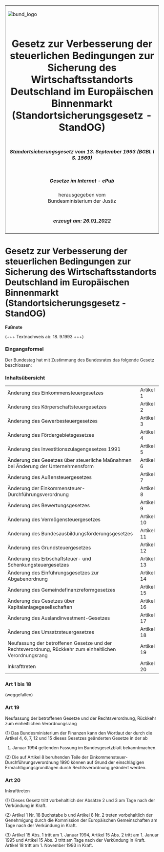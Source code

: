 <span id="DECKBLATT.html"></span>

<table border="0" frame="border" width="100%">

<tr valign="top">

<td align="left">

![bund\_logo](BfJ_2021_Web_de_de.gif)

</td>

<td align="right">

 

</td>

</tr>

<tr align="center" valign="middle">

<td colspan="2">

# Gesetz zur Verbesserung der steuerlichen Bedingungen zur Sicherung des Wirtschaftsstandorts Deutschland im Europäischen Binnenmarkt (Standortsicherungsgesetz - StandOG)

</td>

</tr>

<tr align="center" valign="middle">

<td colspan="2">

##### Standortsicherungsgesetz vom 13. September 1993 (BGBl. I S. 1569)

</td>

</tr>

<tr align="center" valign="middle">

<td colspan="2">

  
  

##### Gesetze im Internet - ePub  
  
herausgegeben vom  
Bundesministerium der Justiz

</td>

</tr>

<tr align="center" valign="bottom">

<td colspan="2">

  
  

##### erzeugt am: 26.01.2022

</td>

</tr>

</table>

<span id="BJNR156900993.html"></span>

# Gesetz zur Verbesserung der steuerlichen Bedingungen zur Sicherung des Wirtschaftsstandorts Deutschland im Europäischen Binnenmarkt (Standortsicherungsgesetz - StandOG)

<div>

  
**Fußnote**

<div class="jnhtml">

<div>

<div class="jurAbsatz">

(+++ Textnachweis ab: 18. 9.1993 +++)

</div>

</div>

</div>

</div>

<span id="BJNR156900993BJNE000100314.html"></span>

### Eingangsformel  

<div>

<div class="jnhtml">

<div>

<div class="jurAbsatz">

Der Bundestag hat mit Zustimmung des Bundesrates das folgende Gesetz
beschlossen:

</div>

</div>

</div>

</div>

<span id="BJNR156900993BJNE000200314.html"></span>

### Inhaltsübersicht  

<div>

<div class="jnhtml">

<div>

<div class="jurAbsatz">

|                                                                                                         |            |
| :------------------------------------------------------------------------------------------------------ | :--------- |
| Änderung des Einkommensteuergesetzes                                                                    | Artikel 1  |
| Änderung des Körperschaftsteuergesetzes                                                                 | Artikel 2  |
| Änderung des Gewerbesteuergesetzes                                                                      | Artikel 3  |
| Änderung des Fördergebietsgesetzes                                                                      | Artikel 4  |
| Änderung des Investitionszulagengesetzes 1991                                                           | Artikel 5  |
| Änderung des Gesetzes über steuerliche Maßnahmen bei Änderung der Unternehmensform                      | Artikel 6  |
| Änderung des Außensteuergesetzes                                                                        | Artikel 7  |
| Änderung der Einkommensteuer-Durchführungsverordnung                                                    | Artikel 8  |
| Änderung des Bewertungsgesetzes                                                                         | Artikel 9  |
| Änderung des Vermögensteuergesetzes                                                                     | Artikel 10 |
| Änderung des Bundesausbildungsförderungsgesetzes                                                        | Artikel 11 |
| Änderung des Grundsteuergesetzes                                                                        | Artikel 12 |
| Änderung des Erbschaftsteuer- und Schenkungsteuergesetzes                                               | Artikel 13 |
| Änderung des Einführungsgesetzes zur Abgabenordnung                                                     | Artikel 14 |
| Änderung des Gemeindefinanzreformgesetzes                                                               | Artikel 15 |
| Änderung des Gesetzes über Kapitalanlagegesellschaften                                                  | Artikel 16 |
| Änderung des Auslandinvestment-Gesetzes                                                                 | Artikel 17 |
| Änderung des Umsatzsteuergesetzes                                                                       | Artikel 18 |
| Neufassung der betroffenen Gesetze und der Rechtsverordnung, Rückkehr zum einheitlichen Verordnungsrang | Artikel 19 |
| Inkrafttreten                                                                                           | Artikel 20 |

</div>

</div>

</div>

</div>

<span id="BJNR156900993BJNE000300314.html"></span>

### Art 1 bis 18  
(weggefallen)

<span id="BJNR156900993BJNE000400314.html"></span>

### Art 19  
Neufassung der betroffenen Gesetze und der Rechtsverordnung, Rückkehr zum einheitlichen Verordnungsrang

<div>

<div class="jnhtml">

<div>

<div class="jurAbsatz">

(1) Das Bundesministerium der Finanzen kann den Wortlaut der durch die
Artikel 4, 6, 7, 12 und 15 dieses Gesetzes geänderten Gesetze in der ab
1. Januar 1994 geltenden Fassung im Bundesgesetzblatt bekanntmachen.

</div>

<div class="jurAbsatz">

(2) Die auf Artikel 8 beruhenden Teile der
Einkommensteuer-Durchführungsverordnung 1990 können auf Grund der
einschlägigen Ermächtigungsgrundlagen durch Rechtsverordnung geändert
werden.

</div>

</div>

</div>

</div>

<span id="BJNR156900993BJNE000500314.html"></span>

### Art 20  
Inkrafttreten

<div>

<div class="jnhtml">

<div>

<div class="jurAbsatz">

(1) Dieses Gesetz tritt vorbehaltlich der Absätze 2 und 3 am Tage nach
der Verkündung in Kraft.

</div>

<div class="jurAbsatz">

(2) Artikel 1 Nr. 18 Buchstabe b und Artikel 8 Nr. 2 treten
vorbehaltlich der Genehmigung durch die Kommission der Europäischen
Gemeinschaften am Tage nach der Verkündung in Kraft.

</div>

<div class="jurAbsatz">

(3) Artikel 15 Abs. 1 tritt am 1. Januar 1994, Artikel 15 Abs. 2 tritt
am 1. Januar 1995 und Artikel 15 Abs. 3 tritt am Tage nach der
Verkündung in Kraft. Artikel 18 tritt am 1. November 1993 in Kraft.

</div>

</div>

</div>

</div>
